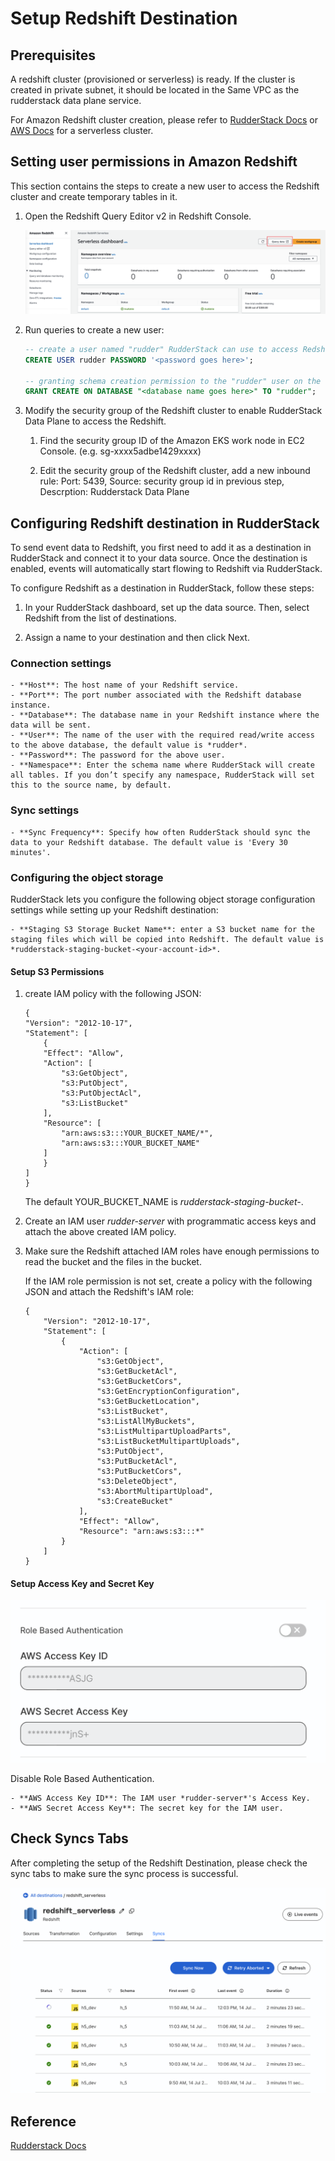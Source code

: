 # Setup Redshift Destination

## Prerequisites

A redshift cluster (provisioned or serverless) is ready. If the cluster is created in private subnet, it should be located in the Same VPC as the rudderstack data plane service.

For Amazon Redshift cluster creation, please refer to [RudderStack Docs](https://www.rudderstack.com/docs/destinations/warehouse-destinations/redshift/) or [AWS Docs](https://docs.aws.amazon.com/redshift/latest/gsg/new-user-serverless.html#serverless-console-resource-creation) for a serverless cluster.

## Setting user permissions in Amazon Redshift

This section contains the steps to create a new user to access the Redshift cluster and create temporary tables in it.


1. Open the Redshift Query Editor v2 in Redshift Console.

    ![Query Editor v2](./images/redshift-1.png)

2. Run queries to create a new user:

    ```sql
    -- create a user named "rudder" RudderStack can use to access Redshift
    CREATE USER rudder PASSWORD '<password goes here>';

    -- granting schema creation permission to the "rudder" user on the database you chose earlier
    GRANT CREATE ON DATABASE "<database name goes here>" TO "rudder";
    ```

3. Modify the security group of the Redshift cluster to enable RudderStack Data Plane to access the Redshift.

    1. Find the security group ID of the Amazon EKS work node in EC2 Console. (e.g. sg-xxxx5adbe1429xxxx)

    2. Edit the security group of the Redshift cluster, add a new inbound rule: Port: 5439, Source: security group id in previous step, Descrption: Rudderstack Data Plane

## Configuring Redshift destination in RudderStack

To send event data to Redshift, you first need to add it as a destination in RudderStack and connect it to your data source. Once the destination is enabled, events will automatically start flowing to Redshift via RudderStack.

To configure Redshift as a destination in RudderStack, follow these steps:

1. In your RudderStack dashboard, set up the data source. Then, select Redshift from the list of destinations.

2. Assign a name to your destination and then click Next.

### Connection settings

    - **Host**: The host name of your Redshift service.
    - **Port**: The port number associated with the Redshift database instance.
    - **Database**: The database name in your Redshift instance where the data will be sent.
    - **User**: The name of the user with the required read/write access to the above database, the default value is *rudder*.
    - **Password**: The password for the above user.
    - **Namespace**: Enter the schema name where RudderStack will create all tables. If you don’t specify any namespace, RudderStack will set this to the source name, by default.

### Sync settings
    - **Sync Frequency**: Specify how often RudderStack should sync the data to your Redshift database. The default value is 'Every 30 minutes'.


### Configuring the object storage 
RudderStack lets you configure the following object storage configuration settings while setting up your Redshift destination:

    - **Staging S3 Storage Bucket Name**: enter a S3 bucket name for the staging files which will be copied into Redshift. The default value is *rudderstack-staging-bucket-<your-account-id>*.

#### Setup S3 Permissions

1. create IAM policy with the following JSON:
    ```
    {
    "Version": "2012-10-17",
    "Statement": [
        {
        "Effect": "Allow",
        "Action": [
            "s3:GetObject",
            "s3:PutObject",
            "s3:PutObjectAcl",
            "s3:ListBucket"
        ],
        "Resource": [
            "arn:aws:s3:::YOUR_BUCKET_NAME/*",
            "arn:aws:s3:::YOUR_BUCKET_NAME"
        ]
        }
    ]
    }
    ```
    The default YOUR_BUCKET_NAME is *rudderstack-staging-bucket-<your-account-id>*.

2. Create an IAM user *rudder-server* with programmatic access keys and attach the above created IAM policy. 

3. Make sure the Redshift attached IAM roles have enough permissions to read the bucket and the files in the bucket.

    If the IAM role permission is not set, create a policy with the following JSON and attach the Redshift's IAM role:
    ```
    {
        "Version": "2012-10-17",
        "Statement": [
            {
                "Action": [
                    "s3:GetObject",
                    "s3:GetBucketAcl",
                    "s3:GetBucketCors",
                    "s3:GetEncryptionConfiguration",
                    "s3:GetBucketLocation",
                    "s3:ListBucket",
                    "s3:ListAllMyBuckets",
                    "s3:ListMultipartUploadParts",
                    "s3:ListBucketMultipartUploads",
                    "s3:PutObject",
                    "s3:PutBucketAcl",
                    "s3:PutBucketCors",
                    "s3:DeleteObject",
                    "s3:AbortMultipartUpload",
                    "s3:CreateBucket"
                ],
                "Effect": "Allow",
                "Resource": "arn:aws:s3:::*"
            }
        ]
    }
    ```

#### Setup Access Key and Secret Key

![Config AK&SK](./images/redshift-2.png)

Disable Role Based Authentication.

    - **AWS Access Key ID**: The IAM user *rudder-server*'s Access Key.
    - **AWS Secret Access Key**: The secret key for the IAM user.

## Check Syncs Tabs

After completing the setup of the Redshift Destination, please check the sync tabs to make sure the sync process is successful.

![Sync Status](./images/redshift-3.png)

## Reference

[Rudderstack Docs](https://www.rudderstack.com/docs/destinations/warehouse-destinations/redshift/)